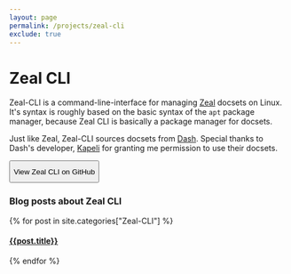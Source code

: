 ```yaml
---
layout: page
permalink: /projects/zeal-cli
exclude: true
---
```

<style>
    button{
        height: 40px;
    }
</style>

# Zeal CLI
Zeal-CLI is a command-line-interface for managing [Zeal](https://zealdocs.org/) docsets on Linux. It's syntax is roughly based on the basic syntax of the `apt` package manager, because Zeal CLI is basically a package manager for docsets.

Just like Zeal, Zeal-CLI sources docsets from [Dash](https://kapeli.com/dash). Special thanks to Dash's developer, [Kapeli](https://github.com/Kapeli) for granting me permission to use their docsets.


<button onclick="location.href='https://github.com/morpheus636/zeal-cli'" type="button">View Zeal CLI on GitHub</button>

### Blog posts about Zeal CLI
  <div class="archive-group">
    {% for post in site.categories["Zeal-CLI"] %}
    <article class="archive-item">
      <h4><a href="{{ site.baseurl }}{{ post.url }}">{{post.title}}</a></h4>
    </article>
    {% endfor %}
  </div>